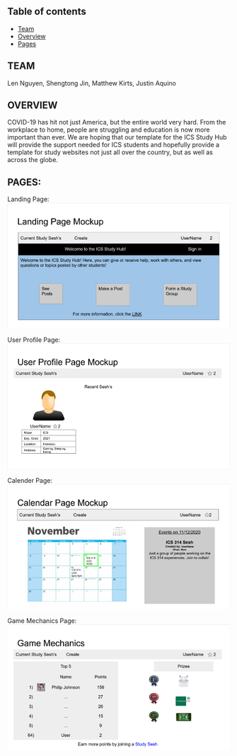## Table of contents
* [Team](#testing)
* [Overview](#overview)
* [Pages](#pages)


## TEAM
Len Nguyen, Shengtong Jin, Matthew Kirts, Justin Aquino

## OVERVIEW
COVID-19 has hit not just America, but the entire world very hard. From the workplace to home, people are struggling and education is now more important than ever. We are hoping that our template for the ICS Study Hub will provide the support needed for ICS students and hopefully provide a template for study websites not just all over the country, but as well as across the globe.

## PAGES:
Landing Page:
![landing page mockup](images/mockups/landing-page.png)

User Profile Page:
![user profile page mockup](images/mockups/user-profile-page.png)

Calender Page:
![calendar page mockup](images/mockups/calendar-page.png)

Game Mechanics Page:
![game mechanics page mockup](images/mockups/game-mechanics-page.png)
